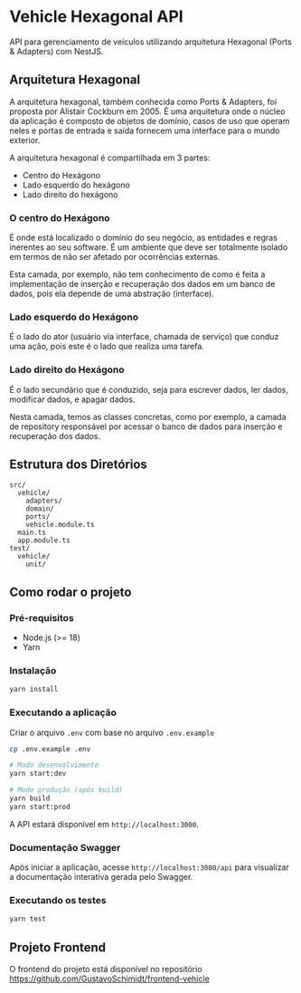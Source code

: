 # Vehicle Hexagonal API

API para gerenciamento de veículos utilizando arquitetura Hexagonal (Ports & Adapters) com NestJS.

## Arquitetura Hexagonal

A arquitetura hexagonal, também conhecida como Ports & Adapters, foi proposta por Alistair Cockburn em 2005.
É uma arquitetura onde o núcleo da aplicação é composto de objetos de domínio, casos de uso que operam neles e portas de entrada e saída fornecem uma interface para o mundo exterior.

A arquitetura hexagonal é compartilhada em 3 partes:

- Centro do Hexágono
- Lado esquerdo do hexágono
- Lado direito do hexágono

### O centro do Hexágono

É onde está localizado o domínio do seu negócio, as entidades e regras inerentes ao seu software. É um ambiente que deve ser totalmente isolado em termos de não ser afetado por ocorrências externas.

Esta camada, por exemplo, não tem conhecimento de como é feita a implementação de inserção e recuperação dos dados em um banco de dados, pois ela depende de uma abstração (interface).

### Lado esquerdo do Hexágono

É o lado do ator (usuário via interface, chamada de serviço) que conduz uma ação, pois este é o lado que realiza uma tarefa.

### Lado direito do Hexágono

É o lado secundário que é conduzido, seja para escrever dados, ler dados, modificar dados, e apagar dados.

Nesta camada, temos as classes concretas, como por exemplo, a camada de repository responsável por acessar o banco de dados para inserção e recuperação dos dados.

## Estrutura dos Diretórios

```
src/
  vehicle/
    adapters/   
    domain/     
    ports/      
    vehicle.module.ts
  main.ts       
  app.module.ts 
test/
  vehicle/
    unit/
```

## Como rodar o projeto

### Pré-requisitos
- Node.js (>= 18)
- Yarn

### Instalação

```bash
yarn install
```

### Executando a aplicação
Criar o arquivo `.env` com base no arquivo `.env.example`
```bash
cp .env.example .env
```

```bash
# Modo desenvolvimento
yarn start:dev

# Modo produção (após build)
yarn build
yarn start:prod
```

A API estará disponível em `http://localhost:3000`.

### Documentação Swagger

Após iniciar a aplicação, acesse `http://localhost:3000/api` para visualizar a documentação interativa gerada pelo Swagger.

### Executando os testes

```bash
yarn test
```
## Projeto Frontend
O frontend do projeto está disponível no repositório https://github.com/GustavoSchimidt/frontend-vehicle